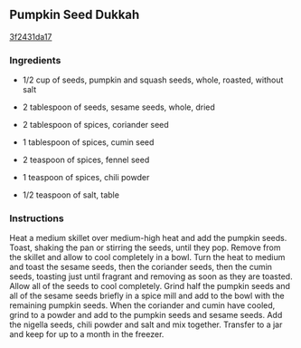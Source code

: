 ## Pumpkin Seed Dukkah

[3f2431da17](http://cooking.nytimes.com/recipes/1014700)

### Ingredients

 - 1/2 cup of seeds, pumpkin and squash seeds, whole, roasted, without salt

 - 2 tablespoon of seeds, sesame seeds, whole, dried

 - 2 tablespoon of spices, coriander seed

 - 1 tablespoon of spices, cumin seed

 - 2 teaspoon of spices, fennel seed

 - 1 teaspoon of spices, chili powder

 - 1/2 teaspoon of salt, table

### Instructions

Heat a medium skillet over medium-high heat and add the pumpkin seeds. Toast, shaking the pan or stirring the seeds, until they pop. Remove from the skillet and allow to cool completely in a bowl. Turn the heat to medium and toast the sesame seeds, then the coriander seeds, then the cumin seeds, toasting just until fragrant and removing as soon as they are toasted. Allow all of the seeds to cool completely. Grind half the pumpkin seeds and all of the sesame seeds briefly in a spice mill and add to the bowl with the remaining pumpkin seeds. When the coriander and cumin have cooled, grind to a powder and add to the pumpkin seeds and sesame seeds. Add the nigella seeds, chili powder and salt and mix together. Transfer to a jar and keep for up to a month in the freezer.